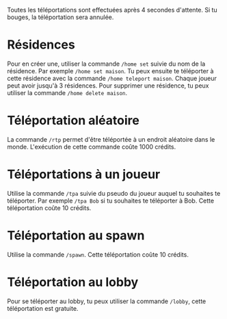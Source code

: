 Toutes les téléportations sont effectuées après 4 secondes d'attente. Si tu bouges, la téléportation sera annulée.

# Résidences
Pour en créer une, utiliser la commande `/home set` suivie du nom de la résidence. Par exemple `/home set maison`.
Tu peux ensuite te téléporter à cette résidence avec la commande `/home teleport maison`.
Chaque joueur peut avoir jusqu'à 3 résidences.
Pour supprimer une résidence, tu peux utiliser la commande `/home delete maison`.

# Téléportation aléatoire
La commande `/rtp` permet d'être téléportée à un endroit aléatoire dans le monde.
L'exécution de cette commande coûte 1000 crédits.

# Téléportations à un joueur
Utilise la commande `/tpa` suivie du pseudo du joueur auquel tu souhaites te téléporter.
Par exemple `/tpa Bob` si tu souhaites te téléporter à Bob.
Cette téléportation coûte 10 crédits.

# Téléportation au spawn
Utilise la commande `/spawn`.
Cette téléportation coûte 10 crédits.

# Téléportation au lobby
Pour se téléporter au lobby, tu peux utiliser la commande `/lobby`, cette téléportation est gratuite.
